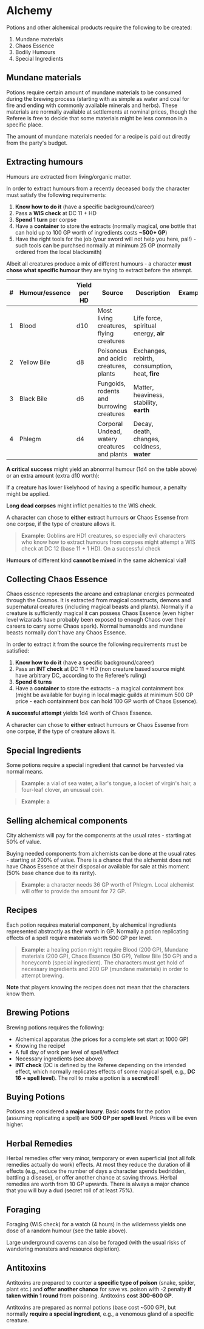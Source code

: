 # Alchemy

Potions and other alchemical products require the following to be created: 

1. Mundane materials 
2. Chaos Essence
3. Bodily Humours 
4. Special Ingredients 


## Mundane materials 

Potions require certain amount of mundane materials to be consumed during the brewing process (starting with as simple as water and coal for fire and ending with commonly available minerals and herbs). These materials are normally available at settlements at nominal prices, though the Referee is free to decide that some materials might be less common in a specific place. 

The amount of mundane materials needed for a recipe is paid out directly from the party's budget. 

## Extracting humours

Humours are extracted from living/organic matter. 

In order to extract humours from a recently deceased body the character must satisfy the following requirements: 

1. **Know how to do it** (have a specific background/career)
2. Pass a **WIS check** at DC 11 + HD
3. **Spend 1 turn** per corpse
4. Have a **container** to store the extracts (normally magical, one bottle that can hold up to 100 GP worth of ingredients costs **~500+ GP**)
5. Have the right tools for the job (your sword will not help you here, pal!) - such tools can be purchsed normally at minimum 25 GP (normally ordered from the local blacksmith)

Albeit all creatures produce a mix of different humours - a character **must chose what specific humour** they are trying to extract before the attempt. 

| # | Humour/essence | Yield per HD | Source | Description | Example | 
| --- | --- | --- | --- | --- | --- | 
| 1 | Blood | d10 | Most living creatures, flying creatures | Life force, spiritual energy, **air** |  |
| 2 | Yellow Bile | d8 | Poisonous and acidic creatures, plants | Exchanges, rebirth, consumption, heat, **fire** |  |
| 3 | Black Bile | d6 | Fungoids, rodents and burrowing creatures | Matter, heaviness, stability, **earth** |  |
| 4 | Phlegm | d4 | Corporal Undead, watery creatures and plants | Decay, death, changes, coldness, **water** |  |

**A critical success** might yield an abnormal humour (1d4 on the table above) or an extra amount (extra d10 worth):

If a creature has lower likelyhood of having a specific humour, a penalty might be applied. 

**Long dead corpses** might inflict penalties to the WIS check. 

A character can chose to **either** extract humours **or** Chaos Essense from one corpse, if the type of creature allows it.

> **Example**: Goblins are HD1 creatures, so especially evil characters who know how to extract humours from corpses might attempt a WIS check at DC 12 (base 11 + 1 HD). On a successful check 

**Humours** of different kind **cannot be mixed** in the same alchemical vial! 

## Collecting Chaos Essence

Chaos essence represents the arcane and extraplanar energies permeated through the Cosmos. It is extracted from magical constructs, demons and supernatural creatures (including magical beasts and plants). Normally if a creature is sufficiently magical it can possess Chaos Essence (even higher level wizarads have probably been exposed to enough Chaos over their careers to carry some Chaos spark). Normal humanoids and mundane beasts normally don't have any Chaos Essence. 

In order to extract it from the source the following requirements must be satisfied: 

1. **Know how to do it** (have a specific background/career)
2. Pass an **INT check** at DC 11 + HD (non creature based source might have arbitrary DC, according to the Referee's ruling)
3. **Spend 6 turns** 
4. Have a **container** to store the extracts - a magical containment box (might be available for buying in local magic guilds at minimum 500 GP price - each containment box can hold 100 GP worth of Chaos Essence). 


**A successful attempt** yields 1d4 worth of Chaos Essence. 

A character can chose to **either** extract humours **or** Chaos Essense from one corpse, if the type of creature allows it.

## Special Ingredients

Some potions require a special ingredient that cannot be harvested via normal means. 

> **Example**: a vial of sea water, a liar's tongue, a locket of virgin's hair, a four-leaf clover, an unusual coin. 

> **Example**: a 


## Selling alchemical components

City alchemists will pay for the components at the usual rates - starting at 50% of value. 

Buying needed components from alchemists can be done at the usual rates - starting at 200% of value. There is a chance that the alchemist does not have Chaos Essence at their disposal or available for sale at this moment (50% base chance due to its rarity). 

> **Example**: a character needs 36 GP worth of Phlegm. Local alchemist will offer to provide the amount for 72 GP. 

## Recipes 

Each potion requires material component, by alchemical ingredients represented abstractly as their worth in GP. Normally a potion replicating effects of a spell require materials worth 500 GP per level.

> **Example**: a healing potion might require Blood (200 GP), Mundane materials (200 GP), Chaos Essence (50 GP), Yellow Bile (50 GP) and a honeycomb (special ingredient). The characters must get hold of necessary ingredients and 200 GP (mundane materials) in order to attempt brewing. 

**Note** that players knowing the recipes does not mean that the characters know them. 



## Brewing Potions

Brewing potions requires the following:

- Alchemical apparatus (the prices for a complete set start at 1000 GP)
- Knowing the recipe! 
- A full day of work per level of spell/effect
- Necessary ingredients (see above)
- **INT check** (DC is defined by the Referee depending on the intended effect, which normally replicates effects of  some magical spell, e.g., **DC 16 + spell level**). The roll to make a potion is a **secret roll**!

## Buying Potions

Potions are considered a **major luxury**. Basic **costs** for the potion (assuming replicating a spell) are **500 GP per spell level**. Prices will be even higher. 

## Herbal Remedies

Herbal remedies offer very minor, temporary or even superficial (not all folk remedies actually do work) effects. At most they reduce the duration of ill effects (e.g., reduce the number of days a character spends bedridden, battling a disease), or offer another chance at saving throws. Herbal remedies are worth from 10 GP upwards. There is always a major chance that you will buy a dud (secret roll of at least 75%). 

## Foraging 

Foraging (WIS check) for a watch (4 hours) in the wilderness yields one dose of a random humour (see the table above).

Large underground caverns can also be foraged (with the usual risks of wandering monsters and resource depletion).  

## Antitoxins

Antitoxins are prepared to counter a **specific type of poison** (snake, spider, plant etc.) and **offer another chance** for save vs. poison with -2 penalty **if taken within 1 round** from poisoning. Antitoxins **cost 300-600 GP**. 

Antitoxins are prepared as normal potions (base cost ~500 GP), but normally **require a special ingredient**, e.g., a venomous gland of a specific creature.